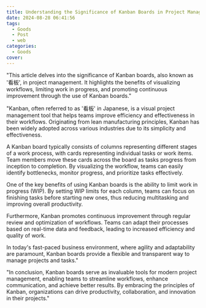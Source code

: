 ```yaml
---
title: Understanding the Significance of Kanban Boards in Project Management
date: 2024-08-28 06:41:56
tags:
  - Goods
  - Post
  - web
categories:
  - Goods
cover: 
---
```


"This article delves into the significance of Kanban boards, also known as '看板', in project management. It highlights the benefits of visualizing workflows, limiting work in progress, and promoting continuous improvement through the use of Kanban boards."

"Kanban, often referred to as '看板' in Japanese, is a visual project management tool that helps teams improve efficiency and effectiveness in their workflows. Originating from lean manufacturing principles, Kanban has been widely adopted across various industries due to its simplicity and effectiveness.

A Kanban board typically consists of columns representing different stages of a work process, with cards representing individual tasks or work items. Team members move these cards across the board as tasks progress from inception to completion. By visualizing the workflow, teams can easily identify bottlenecks, monitor progress, and prioritize tasks effectively.

One of the key benefits of using Kanban boards is the ability to limit work in progress (WIP). By setting WIP limits for each column, teams can focus on finishing tasks before starting new ones, thus reducing multitasking and improving overall productivity.

Furthermore, Kanban promotes continuous improvement through regular review and optimization of workflows. Teams can adapt their processes based on real-time data and feedback, leading to increased efficiency and quality of work.

In today's fast-paced business environment, where agility and adaptability are paramount, Kanban boards provide a flexible and transparent way to manage projects and tasks."

"In conclusion, Kanban boards serve as invaluable tools for modern project management, enabling teams to streamline workflows, enhance communication, and achieve better results. By embracing the principles of Kanban, organizations can drive productivity, collaboration, and innovation in their projects."
